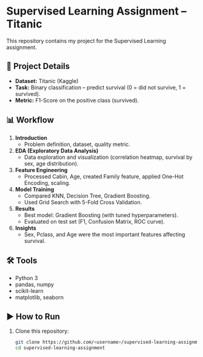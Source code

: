 # Supervised Learning Assignment – Titanic

This repository contains my project for the Supervised Learning assignment.

## 📌 Project Details
- **Dataset:** Titanic (Kaggle)  
- **Task:** Binary classification – predict survival (0 = did not survive, 1 = survived).  
- **Metric:** F1-Score on the positive class (survived).  

## 📊 Workflow
1. **Introduction**
   - Problem definition, dataset, quality metric.
2. **EDA (Exploratory Data Analysis)**
   - Data exploration and visualization (correlation heatmap, survival by sex, age distribution).
3. **Feature Engineering**
   - Processed Cabin, Age, created Family feature, applied One-Hot Encoding, scaling.
4. **Model Training**
   - Compared KNN, Decision Tree, Gradient Boosting.
   - Used Grid Search with 5-Fold Cross Validation.
5. **Results**
   - Best model: Gradient Boosting (with tuned hyperparameters).
   - Evaluated on test set (F1, Confusion Matrix, ROC curve).
6. **Insights**
   - Sex, Pclass, and Age were the most important features affecting survival.

## 🛠 Tools
- Python 3  
- pandas, numpy  
- scikit-learn  
- matplotlib, seaborn  

## ▶️ How to Run
1. Clone this repository:
   ```bash
   git clone https://github.com/<username>/supervised-learning-assignment.git
   cd supervised-learning-assignment
